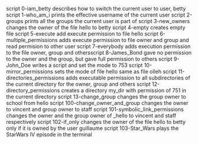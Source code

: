 script 0-iam_betty describes how to switch the current user to user, betty
script 1-who_am_i prints the effective username of the current user
script 2-groups prints all the groups the current user is part of 
script 3-new_owners changes the owner of the file hello to betty
script 4-empty creates empty file
script 5-execute add execute permission to file hello
script 6-multiple_permissions adds execute permission to file owner and group and read permision to other user
script 7-everybody adds execution permission to the file owner, group and othersscript 8-James_Bond gave no permission to the owner and the group, but gave full permission to others
script 9-John_Doe writes a script and set the mode to 753
script 10-mirror_permissions sets the mode of file hello same as file olleh
script 11-directories_permissions adds executable permission to all subdirectories of the current directory for the owner, group and others
script 12-directory_permissions creates a directory my_dir with permission of 751 in the current directory
script 13-change_group changes the group owner to school from hello
script 100-change_owner_and_group changes the owner to vincent and group owner to staff
script 101-symbolic_link_permissions changes the owner and the group owner of _hello to vincent and staff respectively
script 102-if_only changes the owner of the file hello to betty only if it is owned by the user guillaume
script 103-Star_Wars plays the StarWars IV episode in the terminal
